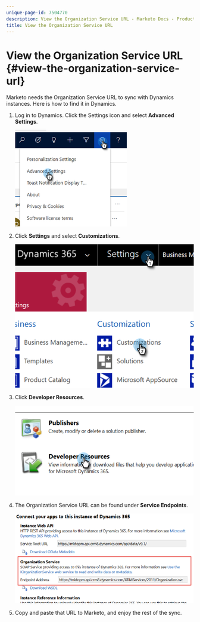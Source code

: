 ```yaml
---
unique-page-id: 7504770
description: View the Organization Service URL - Marketo Docs - Product Documentation
title: View the Organization Service URL
---
```


# View the Organization Service URL {#view-the-organization-service-url}

Marketo needs the Organization Service URL to sync with Dynamics instances. Here is how to find it in Dynamics.

1. Log in to Dynamics. Click the Settings icon and select **Advanced Settings**.

   ![](assets/one.png)

1. Click **Settings** and select **Customizations**.

   ![](assets/two.png)

1. Click **Developer Resources**.

   ![](assets/three.png)

1. The Organization Service URL can be found under **Service Endpoints**.

   ![](assets/four.png)

1. Copy and paste that URL to Marketo, and enjoy the rest of the sync.
